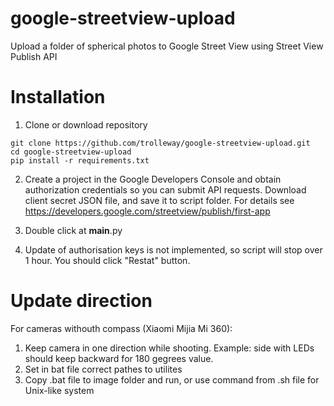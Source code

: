 # google-streetview-upload
Upload a folder of spherical photos to Google Street View using Street View Publish API

# Installation

1. Clone or download repository
```
git clone https://github.com/trolleway/google-streetview-upload.git
cd google-streetview-upload
pip install -r requirements.txt
```
2. Create a project in the Google Developers Console and obtain authorization credentials so you can submit API requests. Download client secret JSON file, and save it to script folder.
For details see https://developers.google.com/streetview/publish/first-app

3. Double click at __main__.py

4. Update of authorisation keys is not implemented, so script will stop over 1 hour. You should click "Restat" button.

# Update direction

For cameras withouth compass (Xiaomi Mijia Mi 360):

1. Keep camera in one direction while shooting. Example: side with LEDs should keep backward for 180 gegrees value.
2. Set in bat file correct pathes to utilites
3. Copy .bat file to image folder and run, or use command from .sh file for Unix-like system
